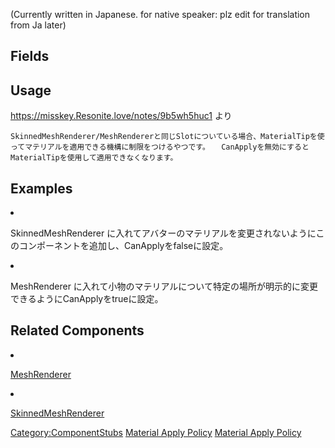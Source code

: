 <languages></languages> (Currently written in Japanese. for native
speaker: plz edit for translation from Ja later)

## Fields

## Usage

<https://misskey.Resonite.love/notes/9b5wh5huc1> より

`SkinnedMeshRenderer/MeshRendererと同じSlotについている場合、MaterialTipを使ってマテリアルを適用できる機構に制限をつけるやつです。  `
`CanApplyを無効にするとMaterialTipを使用して適用できなくなります。`

## Examples

<li>

SkinnedMeshRenderer
に入れてアバターのマテリアルを変更されないようにこのコンポーネントを追加し、CanApplyをfalseに設定。

</li>
<li>

MeshRenderer
に入れて小物のマテリアルについて特定の場所が明示的に変更できるようにCanApplyをtrueに設定。

</li>

## Related Components

<li>

[MeshRenderer](MeshRenderer_(Component) "wikilink")

</li>
<li>

[SkinnedMeshRenderer](SkinnedMeshRenderer_(Component) "wikilink")

</li>

[Category:ComponentStubs](Category:ComponentStubs "wikilink") [Material
Apply Policy](Category:Components{{#translation:}} "wikilink") [Material
Apply
Policy](Category:Components:Assets:Tagging{{#translation:}} "wikilink")